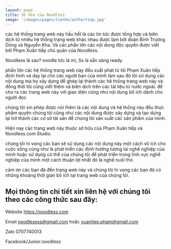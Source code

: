 ```yaml
---
layout: page
title: Sở hữu của Noodless
image: '/images/pages/lienhe/authortiep.jpg'
---
```


các hệ thống trang web này hầu hết là các tin tức được tổng hợp và biên dịch từ nhiều hệ thống trang web khác nhau được làm bởi đoàn Bình Trương Dũng và Nguyễn Kha. Và các phần lớn các nội dung độc quyền được viết bởi Phạm Xuân tiếp chủ quản của Noodless.

Noodless là sao? noodle tức là mì, Ss là sẵn sàng ready.

phần lớn các hệ thống trang web này đều
xuất phát từ tôi Phạm Xuân tiếp định hình và dạy lại cho các người bạn của mình làm
sau đó tôi sử dụng các nội dung mà họ xây dựng để ghép lại thành các hệ thống trang web này
và đồng thời tôi cũng viết thêm và biên dịch trên các tài liệu từ nước ngoài. để cho ra các trang web này với giao diện cũng như nội dung bổ ích dành cho người đọc

chúng tôi xin phép được nói thêm là các nội dung và hệ thống này đều thực phẩm quyền chúng tôi cũng như các nội dung được xây dựng và tạo dựng lại trở thành các cơ sở tài sản để chúng tôi sản xuất các sản phẩm của mình.

Hiện nay các trang web này thuộc sở hữu của Phạm Xuân tiếp và Noodless.com Studio.

chúng tôi hi vọng các bạn sẽ sử dụng các nội dung này một cách vô ích cho cuộc sống cũng như là phát triển các định hướng tương lai nghề nghiệp của mình hoặc sử dụng có thể của chúng tôi để phát triển trong lĩnh vực nghề nghiệp của mình một cách thuận lợi nhất đó là nghề nuôi thỏ.

cảm ơn các bạn đã đến trang web này và chúng tôi hi vọng các bạn đã có những khoảng thời gian bổ ích tại trang web của chúng tôi.

## Mọi thông tin chi tiết xin liên hệ với chúng tôi theo các công thức sau đây:

Website https://noodless.com

Email noodlesess@gmail.com hoặc xuantiep.pham@gmail.com

Zalo 0707740013

Facebook/Junior.noodless
